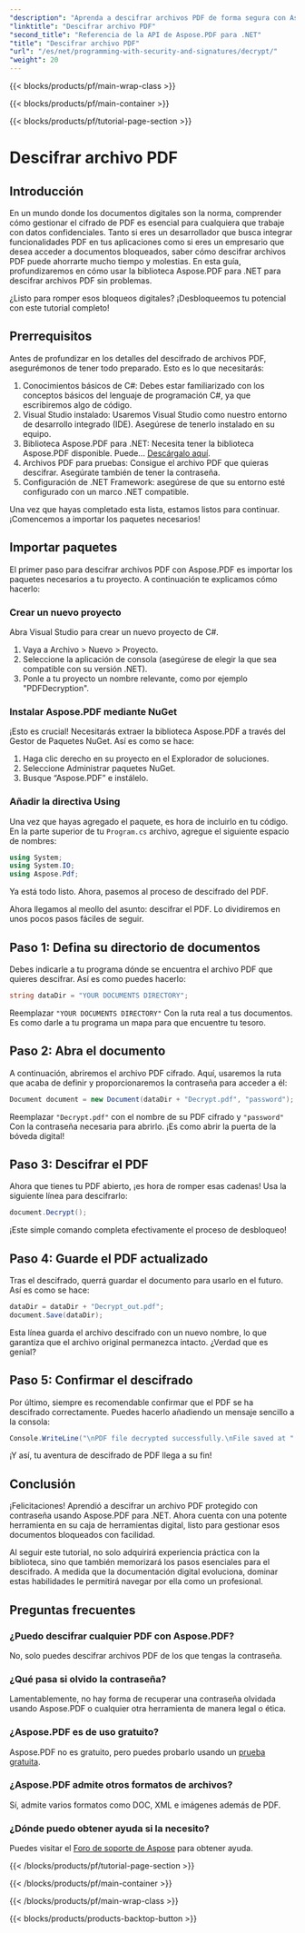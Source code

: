 ```yaml
---
"description": "Aprenda a descifrar archivos PDF de forma segura con Aspose.PDF para .NET. Obtenga instrucciones paso a paso para mejorar sus habilidades de gestión de documentos."
"linktitle": "Descifrar archivo PDF"
"second_title": "Referencia de la API de Aspose.PDF para .NET"
"title": "Descifrar archivo PDF"
"url": "/es/net/programming-with-security-and-signatures/decrypt/"
"weight": 20
---
```


{{< blocks/products/pf/main-wrap-class >}}

{{< blocks/products/pf/main-container >}}

{{< blocks/products/pf/tutorial-page-section >}}

# Descifrar archivo PDF

## Introducción

En un mundo donde los documentos digitales son la norma, comprender cómo gestionar el cifrado de PDF es esencial para cualquiera que trabaje con datos confidenciales. Tanto si eres un desarrollador que busca integrar funcionalidades PDF en tus aplicaciones como si eres un empresario que desea acceder a documentos bloqueados, saber cómo descifrar archivos PDF puede ahorrarte mucho tiempo y molestias. En esta guía, profundizaremos en cómo usar la biblioteca Aspose.PDF para .NET para descifrar archivos PDF sin problemas. 

¿Listo para romper esos bloqueos digitales? ¡Desbloqueemos tu potencial con este tutorial completo!

## Prerrequisitos

Antes de profundizar en los detalles del descifrado de archivos PDF, asegurémonos de tener todo preparado. Esto es lo que necesitarás:

1. Conocimientos básicos de C#: Debes estar familiarizado con los conceptos básicos del lenguaje de programación C#, ya que escribiremos algo de código.
2. Visual Studio instalado: Usaremos Visual Studio como nuestro entorno de desarrollo integrado (IDE). Asegúrese de tenerlo instalado en su equipo.
3. Biblioteca Aspose.PDF para .NET: Necesita tener la biblioteca Aspose.PDF disponible. Puede... [Descárgalo aquí](https://releases.aspose.com/pdf/net/).
4. Archivos PDF para pruebas: Consigue el archivo PDF que quieras descifrar. Asegúrate también de tener la contraseña. 
5. Configuración de .NET Framework: asegúrese de que su entorno esté configurado con un marco .NET compatible.

Una vez que hayas completado esta lista, estamos listos para continuar. ¡Comencemos a importar los paquetes necesarios!

## Importar paquetes

El primer paso para descifrar archivos PDF con Aspose.PDF es importar los paquetes necesarios a tu proyecto. A continuación te explicamos cómo hacerlo:

### Crear un nuevo proyecto

Abra Visual Studio para crear un nuevo proyecto de C#.

1. Vaya a Archivo > Nuevo > Proyecto.
2. Seleccione la aplicación de consola (asegúrese de elegir la que sea compatible con su versión .NET).
3. Ponle a tu proyecto un nombre relevante, como por ejemplo "PDFDecryption".

### Instalar Aspose.PDF mediante NuGet

¡Esto es crucial! Necesitarás extraer la biblioteca Aspose.PDF a través del Gestor de Paquetes NuGet. Así es como se hace:

1. Haga clic derecho en su proyecto en el Explorador de soluciones.
2. Seleccione Administrar paquetes NuGet.
3. Busque “Aspose.PDF” e instálelo.

### Añadir la directiva Using

Una vez que hayas agregado el paquete, es hora de incluirlo en tu código. En la parte superior de tu `Program.cs` archivo, agregue el siguiente espacio de nombres:

```csharp
using System;
using System.IO;
using Aspose.Pdf;
```

Ya está todo listo. Ahora, pasemos al proceso de descifrado del PDF.

Ahora llegamos al meollo del asunto: descifrar el PDF. Lo dividiremos en unos pocos pasos fáciles de seguir.

## Paso 1: Defina su directorio de documentos

Debes indicarle a tu programa dónde se encuentra el archivo PDF que quieres descifrar. Así es como puedes hacerlo:

```csharp
string dataDir = "YOUR DOCUMENTS DIRECTORY";
```

Reemplazar `"YOUR DOCUMENTS DIRECTORY"` Con la ruta real a tus documentos. Es como darle a tu programa un mapa para que encuentre tu tesoro.

## Paso 2: Abra el documento

A continuación, abriremos el archivo PDF cifrado. Aquí, usaremos la ruta que acaba de definir y proporcionaremos la contraseña para acceder a él:

```csharp
Document document = new Document(dataDir + "Decrypt.pdf", "password");
```

Reemplazar `"Decrypt.pdf"` con el nombre de su PDF cifrado y `"password"` Con la contraseña necesaria para abrirlo. ¡Es como abrir la puerta de la bóveda digital!

## Paso 3: Descifrar el PDF

Ahora que tienes tu PDF abierto, ¡es hora de romper esas cadenas! Usa la siguiente línea para descifrarlo:

```csharp
document.Decrypt();
```

¡Este simple comando completa efectivamente el proceso de desbloqueo!

## Paso 4: Guarde el PDF actualizado

Tras el descifrado, querrá guardar el documento para usarlo en el futuro. Así es como se hace:

```csharp
dataDir = dataDir + "Decrypt_out.pdf";
document.Save(dataDir);
```

Esta línea guarda el archivo descifrado con un nuevo nombre, lo que garantiza que el archivo original permanezca intacto. ¿Verdad que es genial?

## Paso 5: Confirmar el descifrado

Por último, siempre es recomendable confirmar que el PDF se ha descifrado correctamente. Puedes hacerlo añadiendo un mensaje sencillo a la consola:

```csharp
Console.WriteLine("\nPDF file decrypted successfully.\nFile saved at " + dataDir);
```

¡Y así, tu aventura de descifrado de PDF llega a su fin!

## Conclusión

¡Felicitaciones! Aprendió a descifrar un archivo PDF protegido con contraseña usando Aspose.PDF para .NET. Ahora cuenta con una potente herramienta en su caja de herramientas digital, listo para gestionar esos documentos bloqueados con facilidad.

Al seguir este tutorial, no solo adquirirá experiencia práctica con la biblioteca, sino que también memorizará los pasos esenciales para el descifrado. A medida que la documentación digital evoluciona, dominar estas habilidades le permitirá navegar por ella como un profesional.

## Preguntas frecuentes

### ¿Puedo descifrar cualquier PDF con Aspose.PDF?
No, solo puedes descifrar archivos PDF de los que tengas la contraseña.

### ¿Qué pasa si olvido la contraseña?
Lamentablemente, no hay forma de recuperar una contraseña olvidada usando Aspose.PDF o cualquier otra herramienta de manera legal o ética.

### ¿Aspose.PDF es de uso gratuito?
Aspose.PDF no es gratuito, pero puedes probarlo usando un [prueba gratuita](https://releases.aspose.com/).

### ¿Aspose.PDF admite otros formatos de archivos?
Sí, admite varios formatos como DOC, XML e imágenes además de PDF.

### ¿Dónde puedo obtener ayuda si la necesito?
Puedes visitar el [Foro de soporte de Aspose](https://forum.aspose.com/c/pdf/10) para obtener ayuda.

{{< /blocks/products/pf/tutorial-page-section >}}

{{< /blocks/products/pf/main-container >}}

{{< /blocks/products/pf/main-wrap-class >}}

{{< blocks/products/products-backtop-button >}}